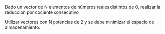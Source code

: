 Dado un vector de N elementos de números reales distintos de 0, realizar la
reducción por cociente consecutivo

Utilizar vectores con N potencias de 2 y se debe minimizar el espacio de
almacenamiento.